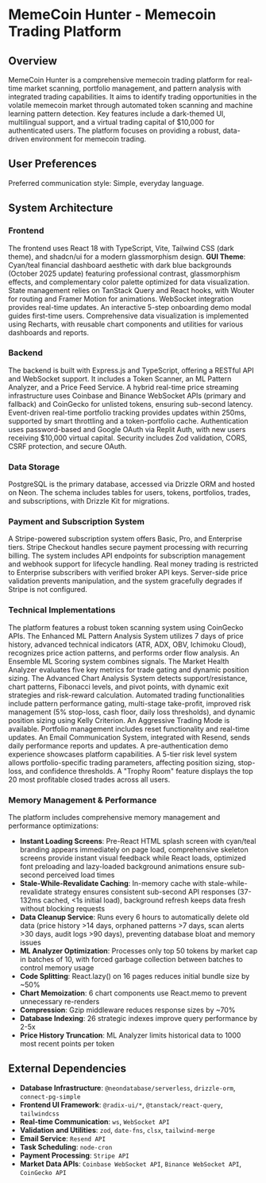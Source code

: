 # MemeCoin Hunter - Memecoin Trading Platform

## Overview
MemeCoin Hunter is a comprehensive memecoin trading platform for real-time market scanning, portfolio management, and pattern analysis with integrated trading capabilities. It aims to identify trading opportunities in the volatile memecoin market through automated token scanning and machine learning pattern detection. Key features include a dark-themed UI, multilingual support, and a virtual trading capital of $10,000 for authenticated users. The platform focuses on providing a robust, data-driven environment for memecoin trading.

## User Preferences
Preferred communication style: Simple, everyday language.

## System Architecture

### Frontend
The frontend uses React 18 with TypeScript, Vite, Tailwind CSS (dark theme), and shadcn/ui for a modern glassmorphism design. **GUI Theme**: Cyan/teal financial dashboard aesthetic with dark blue backgrounds (October 2025 update) featuring professional contrast, glassmorphism effects, and complementary color palette optimized for data visualization. State management relies on TanStack Query and React hooks, with Wouter for routing and Framer Motion for animations. WebSocket integration provides real-time updates. An interactive 5-step onboarding demo modal guides first-time users. Comprehensive data visualization is implemented using Recharts, with reusable chart components and utilities for various dashboards and reports.

### Backend
The backend is built with Express.js and TypeScript, offering a RESTful API and WebSocket support. It includes a Token Scanner, an ML Pattern Analyzer, and a Price Feed Service. A hybrid real-time price streaming infrastructure uses Coinbase and Binance WebSocket APIs (primary and fallback) and CoinGecko for unlisted tokens, ensuring sub-second latency. Event-driven real-time portfolio tracking provides updates within 250ms, supported by smart throttling and a token-portfolio cache. Authentication uses password-based and Google OAuth via Replit Auth, with new users receiving $10,000 virtual capital. Security includes Zod validation, CORS, CSRF protection, and secure OAuth.

### Data Storage
PostgreSQL is the primary database, accessed via Drizzle ORM and hosted on Neon. The schema includes tables for users, tokens, portfolios, trades, and subscriptions, with Drizzle Kit for migrations.

### Payment and Subscription System
A Stripe-powered subscription system offers Basic, Pro, and Enterprise tiers. Stripe Checkout handles secure payment processing with recurring billing. The system includes API endpoints for subscription management and webhook support for lifecycle handling. Real money trading is restricted to Enterprise subscribers with verified broker API keys. Server-side price validation prevents manipulation, and the system gracefully degrades if Stripe is not configured.

### Technical Implementations
The platform features a robust token scanning system using CoinGecko APIs. The Enhanced ML Pattern Analysis System utilizes 7 days of price history, advanced technical indicators (ATR, ADX, OBV, Ichimoku Cloud), recognizes price action patterns, and performs order flow analysis. An Ensemble ML Scoring system combines signals. The Market Health Analyzer evaluates five key metrics for trade gating and dynamic position sizing. The Advanced Chart Analysis System detects support/resistance, chart patterns, Fibonacci levels, and pivot points, with dynamic exit strategies and risk-reward calculation. Automated trading functionalities include pattern performance gating, multi-stage take-profit, improved risk management (5% stop-loss, cash floor, daily loss thresholds), and dynamic position sizing using Kelly Criterion. An Aggressive Trading Mode is available. Portfolio management includes reset functionality and real-time updates. An Email Communication System, integrated with Resend, sends daily performance reports and updates. A pre-authentication demo experience showcases platform capabilities. A 5-tier risk level system allows portfolio-specific trading parameters, affecting position sizing, stop-loss, and confidence thresholds. A "Trophy Room" feature displays the top 20 most profitable closed trades across all users.

### Memory Management & Performance
The platform includes comprehensive memory management and performance optimizations:
- **Instant Loading Screens**: Pre-React HTML splash screen with cyan/teal branding appears immediately on page load, comprehensive skeleton screens provide instant visual feedback while React loads, optimized font preloading and lazy-loaded background animations ensure sub-second perceived load times
- **Stale-While-Revalidate Caching**: In-memory cache with stale-while-revalidate strategy ensures consistent sub-second API responses (37-132ms cached, <1s initial load), background refresh keeps data fresh without blocking requests
- **Data Cleanup Service**: Runs every 6 hours to automatically delete old data (price history >14 days, orphaned patterns >7 days, scan alerts >30 days, audit logs >90 days), preventing database bloat and memory issues
- **ML Analyzer Optimization**: Processes only top 50 tokens by market cap in batches of 10, with forced garbage collection between batches to control memory usage
- **Code Splitting**: React.lazy() on 16 pages reduces initial bundle size by ~50%
- **Chart Memoization**: 6 chart components use React.memo to prevent unnecessary re-renders
- **Compression**: Gzip middleware reduces response sizes by ~70%
- **Database Indexing**: 26 strategic indexes improve query performance by 2-5x
- **Price History Truncation**: ML Analyzer limits historical data to 1000 most recent points per token

## External Dependencies

-   **Database Infrastructure**: `@neondatabase/serverless`, `drizzle-orm`, `connect-pg-simple`
-   **Frontend UI Framework**: `@radix-ui/*`, `@tanstack/react-query`, `tailwindcss`
-   **Real-time Communication**: `ws`, `WebSocket API`
-   **Validation and Utilities**: `zod`, `date-fns`, `clsx`, `tailwind-merge`
-   **Email Service**: `Resend API`
-   **Task Scheduling**: `node-cron`
-   **Payment Processing**: `Stripe API`
-   **Market Data APIs**: `Coinbase WebSocket API`, `Binance WebSocket API`, `CoinGecko API`